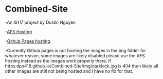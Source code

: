 # Combined-Site
-An IS117 project by Dustin Nguyen

-[AFS Hosting](https://web.njit.edu/~dn236/IS117/Combined-Site/docs/index.html)

-[Github Pages hosting](https://dpn418.github.io/Combined-Site/).

-Currently Github pages is not hosting the images in the img folder for whatever reason, some images are likely disabled please use the AFS hosting instead as the images work properly there. If https:dpn418.github.io/Combined-Site/img/darklock.jpg is 404 then likely all other images are still not being hosted and I have no fix for that.
